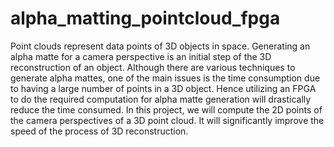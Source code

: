 # alpha_matting_pointcloud_fpga
Point clouds represent data points of 3D objects in space. Generating an alpha matte for a camera perspective is an initial step of the 3D reconstruction of an object. Although there are various techniques to generate alpha mattes, one of the main issues is the time consumption due to having a large number of points in a 3D object. Hence utilizing an FPGA to do the required computation for alpha matte generation will drastically reduce the time consumed. In this project, we will compute the 2D points of the camera perspectives of a 3D point cloud. It will significantly improve the speed of the process of 3D reconstruction.
